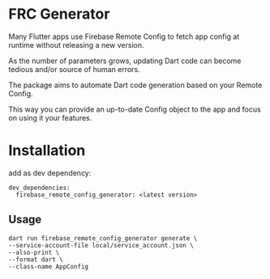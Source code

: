 # FRC Generator

Many Flutter apps use Firebase Remote Config to fetch app config at runtime without releasing a new version.

As the number of parameters grows, updating Dart code can become tedious and/or source of human errors. 

The package aims to automate Dart code generation based on your Remote Config.

This way you can provide an up-to-date Config object to the app and focus on using it your features.

# Installation

add as dev dependency:

```
dev_dependencies:
  firebase_remote_config_generator: <latest version>
```

## Usage

```
dart run firebase_remote_config_generator generate \
--service-account-file local/service_account.json \
--also-print \
--format dart \
--class-name AppConfig
```

